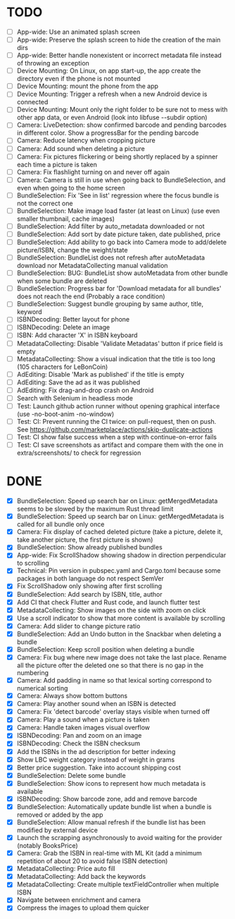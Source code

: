 # TODO

* [ ] App-wide: Use an animated splash screen
* [ ] App-wide: Preserve the splash screen to hide the creation of the main dirs
* [ ] App-wide: Better handle nonexistent or incorrect metadata file instead of throwing an exception
* [ ] Device Mounting: On Linux, on app start-up, the app create the directory even if the phone is not mounted
* [ ] Device Mounting: mount the phone from the app
* [ ] Device Mounting: Trigger a refresh when a new Android device is connected
* [ ] Device Mounting: Mount only the right folder to be sure not to mess with other app data, or even Android (look into libfuse --subdir option)
* [ ] Camera: LiveDetection: show confirmed barcode and pending barcodes in different color. Show a progressBar for the pending barcode
* [ ] Camera: Reduce latency when cropping picture
* [ ] Camera: Add sound when deleting a picture
* [ ] Camera: Fix pictures flickering or being shortly replaced by a spinner each time a picture is taken
* [ ] Camera: Fix flashlight turning on and never off again
* [ ] Camera: Camera is still in use when going back to BundleSelection, and even when going to the home screen
* [ ] BundleSelection: Fix 'See in list' regression where the focus bundle is not the correct one
* [ ] BundleSelection: Make image load faster (at least on Linux) (use even smaller thumbnail, cache images)
* [ ] BundleSelection: Add filter by auto_metadata downloaded or not
* [ ] BundleSelection: Add sort by date picture taken, date published, price
* [ ] BundleSelection: Add ability to go back into Camera mode to add/delete picture/ISBN, change the weight/state
* [ ] BundleSelection: BundleList does not refresh after autoMetadata download nor MetadataCollecting manual validation
* [ ] BundleSelection: BUG: BundleList show autoMetadata from other bundle when some bundle are deleted
* [ ] BundleSelection: Progress bar for 'Download metadata for all bundles' does not reach the end (Probably a race condition)
* [ ] BundleSelection: Suggest bundle grouping by same author, title, keyword
* [ ] ISBNDecoding: Better layout for phone
* [ ] ISBNDecoding: Delete an image
* [ ] ISBN: Add character 'X' in ISBN keyboard
* [ ] MetadataCollecting: Disable 'Validate Metadatas' button if price field is empty
* [ ] MetadataCollecting: Show a visual indication that the title is too long (105 characters for LeBonCoin)
* [ ] AdEditing: Disable 'Mark as published' if the title is empty
* [ ] AdEditing: Save the ad as it was published
* [ ] AdEditing: Fix drag-and-drop crash on Android
* [ ] Search with Selenium in headless mode
* [ ] Test: Launch github action runner without opening graphical interface (use -no-boot-anim  -no-window)
* [ ] Test: CI: Prevent running the CI twice: on pull-request, then on push. See https://github.com/marketplace/actions/skip-duplicate-actions
* [ ] Test: CI show false success when a step with continue-on-error fails
* [ ] Test: CI save screenshots as artifact and compare them with the one in extra/screenshots/ to check for regression

# DONE

* [x] BundleSelection: Speed up search bar on Linux: getMergedMetadata seems to be slowed by the maximum Rust thread limit
* [x] BundleSelection: Speed up search bar on Linux: getMergedMetadata is called for all bundle only once
* [x] Camera: Fix display of cached deleted picture (take a picture, delete it, take another picture, the first picture is shown)
* [x] BundleSelection: Show already published bundles
* [x] App-wide: Fix ScrollShadow showing shadow in direction perpendicular to scrolling
* [x] Technical: Pin version in pubspec.yaml and Cargo.toml because some packages in both language do not respect SemVer
* [x] Fix ScrollShadow only showing after first scrolling
* [x] BundleSelection: Add search by ISBN, title, author
* [x] Add CI that check Flutter and Rust code, and launch flutter test
* [x] MetadataCollecting: Show images on the side with zoom on click
* [x] Use a scroll indicator to show that more content is available by scrolling
* [x] Camera: Add slider to change picture ratio
* [x] BundleSelection: Add an Undo button in the Snackbar when deleting a bundle
* [x] BundleSelection: Keep scroll position when deleting a bundle
* [x] Camera: Fix bug where new image does not take the last place. Rename all the picture ofter the deleted one so that there is no gap in the numbering
* [x] Camera: Add padding in name so that lexical sorting correspond to numerical sorting
* [x] Camera: Always show bottom buttons
* [x] Camera: Play another sound when an ISBN is detected
* [x] Camera: Fix 'detect barcode' overlay stays visible when turned off
* [x] Camera: Play a sound when a picture is taken
* [x] Camera: Handle taken images visual overflow
* [x] ISBNDecoding: Pan and zoom on an image
* [x] ISBNDecoding: Check the ISBN checksum
* [x] Add the ISBNs in the ad description for better indexing
* [x] Show LBC weight category instead of weight in grams
* [x] Better price suggestion. Take into account shipping cost
* [x] BundleSelection: Delete some bundle
* [x] BundleSelection: Show icons to represent how much metadata is available
* [x] ISBNDecoding: Show barcode zone, add and remove barcode 
* [x] BundleSelection: Automatically update bundle list when a bundle is removed or added by the app
* [x] BundleSelection: Allow manual refresh if the bundle list has been modified by external device
* [x] Launch the scrapping asynchronously to avoid waiting for the provider (notably BooksPrice)
* [x] Camera: Grab the ISBN in real-time with ML Kit (add a minimum repetition of about 20 to avoid false ISBN detection)
* [x] MetadataCollecting: Price auto fill
* [x] MetadataCollecting: Add back the keywords
* [x] MetadataCollecting: Create multiple textFieldController when multiple ISBN
* [x] Navigate between enrichment and camera
* [x] Compress the images to upload them quicker